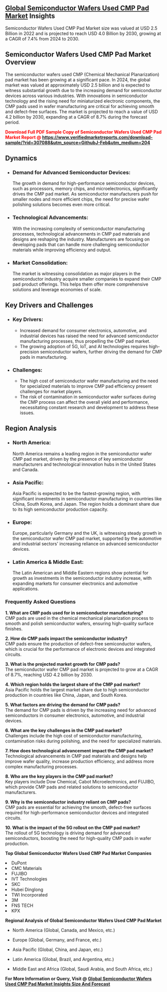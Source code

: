 <h2><a href="https://www.verifiedmarketreports.com/download-sample/?rid=307088&amp;utm_source=GithubJ&amp;utm_medium=204" target="_blank">Global Semiconductor Wafers Used CMP Pad Market</a> Insights</h2><p>Semiconductor Wafers Used CMP Pad Market size was valued at USD 2.5 Billion in 2022 and is projected to reach USD 4.0 Billion by 2030, growing at a CAGR of 7.4% from 2024 to 2030.</p><p><h2>Semiconductor Wafers Used CMP Pad Market Overview</h2> <p>The semiconductor wafers used CMP (Chemical Mechanical Planarization) pad market has been growing at a significant pace. In 2024, the global market was valued at approximately USD 2.5 billion and is expected to witness substantial growth due to the increasing demand for semiconductor devices across various industries. With innovations in semiconductor technology and the rising need for miniaturized electronic components, the CMP pads used in wafer manufacturing are critical for achieving smooth and defect-free surfaces. The market is projected to reach a value of USD 4.2 billion by 2030, expanding at a CAGR of 8.7% during the forecast period.</p> <p><b><p><span class=""><span style="color: #ff0000;"><strong>Download Full PDF Sample Copy of Semiconductor Wafers Used CMP Pad Market Report</strong> @ </span><a href="https://www.verifiedmarketreports.com/download-sample/?rid=307088&amp;utm_source=GithubJ-Feb&amp;utm_medium=204" target="_blank">https://www.verifiedmarketreports.com/download-sample/?rid=307088&amp;utm_source=GithubJ-Feb&amp;utm_medium=204</a></span></p></b></p> <h2>Dynamics</h2> <ul> <li><h3>Demand for Advanced Semiconductor Devices:</h3> The growth in demand for high-performance semiconductor devices, such as processors, memory chips, and microelectronics, significantly drives the CMP pad market. As semiconductor manufacturers push for smaller nodes and more efficient chips, the need for precise wafer polishing solutions becomes even more critical.</li> <li><h3>Technological Advancements:</h3> With the increasing complexity of semiconductor manufacturing processes, technological advancements in CMP pad materials and designs are reshaping the industry. Manufacturers are focusing on developing pads that can handle more challenging semiconductor materials while improving efficiency and output.</li> <li><h3>Market Consolidation:</h3> The market is witnessing consolidation as major players in the semiconductor industry acquire smaller companies to expand their CMP pad product offerings. This helps them offer more comprehensive solutions and leverage economies of scale.</li> </ul> <h2>Key Drivers and Challenges</h2> <ul> <li><h3>Key Drivers:</h3> <ul> <li>Increased demand for consumer electronics, automotive, and industrial devices has raised the need for advanced semiconductor manufacturing processes, thus propelling the CMP pad market.</li> <li>The growing adoption of 5G, IoT, and AI technologies requires high-precision semiconductor wafers, further driving the demand for CMP pads in manufacturing.</li> </ul> </li> <li><h3>Challenges:</h3> <ul> <li>The high cost of semiconductor wafer manufacturing and the need for specialized materials to improve CMP pad efficiency present challenges for market players.</li> <li>The risk of contamination in semiconductor wafer surfaces during the CMP process can affect the overall yield and performance, necessitating constant research and development to address these issues.</li> </ul> </li> </ul> <h2>Region Analysis</h2> <ul> <li><h3>North America:</h3> North America remains a leading region in the semiconductor wafer CMP pad market, driven by the presence of key semiconductor manufacturers and technological innovation hubs in the United States and Canada.</li> <li><h3>Asia Pacific:</h3> Asia Pacific is expected to be the fastest-growing region, with significant investments in semiconductor manufacturing in countries like China, South Korea, and Japan. The region holds a dominant share due to its high semiconductor production capacity.</li> <li><h3>Europe:</h3> Europe, particularly Germany and the UK, is witnessing steady growth in the semiconductor wafer CMP pad market, supported by the automotive and industrial sectors' increasing reliance on advanced semiconductor devices.</li> <li><h3>Latin America & Middle East:</h3> The Latin American and Middle Eastern regions show potential for growth as investments in the semiconductor industry increase, with expanding markets for consumer electronics and automotive applications.</li> </ul> <h3>Frequently Asked Questions</h3> <p><b>1. What are CMP pads used for in semiconductor manufacturing?</b><br>CMP pads are used in the chemical mechanical planarization process to smooth and polish semiconductor wafers, ensuring high-quality surface finishes.</p> <p><b>2. How do CMP pads impact the semiconductor industry?</b><br>CMP pads ensure the production of defect-free semiconductor wafers, which is crucial for the performance of electronic devices and integrated circuits.</p> <p><b>3. What is the projected market growth for CMP pads?</b><br>The semiconductor wafer CMP pad market is projected to grow at a CAGR of 8.7%, reaching USD 4.2 billion by 2030.</p> <p><b>4. Which region holds the largest share of the CMP pad market?</b><br>Asia Pacific holds the largest market share due to high semiconductor production in countries like China, Japan, and South Korea.</p> <p><b>5. What factors are driving the demand for CMP pads?</b><br>The demand for CMP pads is driven by the increasing need for advanced semiconductors in consumer electronics, automotive, and industrial devices.</p> <p><b>6. What are the key challenges in the CMP pad market?</b><br>Challenges include the high cost of semiconductor manufacturing, contamination risks during polishing, and the need for specialized materials.</p> <p><b>7. How does technological advancement impact the CMP pad market?</b><br>Technological advancements in CMP pad materials and designs help improve wafer quality, increase production efficiency, and address more complex manufacturing processes.</p> <p><b>8. Who are the key players in the CMP pad market?</b><br>Key players include Dow Chemical, Cabot Microelectronics, and FUJIBO, which provide CMP pads and related solutions to semiconductor manufacturers.</p> <p><b>9. Why is the semiconductor industry reliant on CMP pads?</b><br>CMP pads are essential for achieving the smooth, defect-free surfaces required for high-performance semiconductor devices and integrated circuits.</p> <p><b>10. What is the impact of the 5G rollout on the CMP pad market?</b><br>The rollout of 5G technology is driving demand for advanced semiconductors, boosting the need for high-quality CMP pads in wafer production.</p> </p><p><strong>Top Global Semiconductor Wafers Used CMP Pad Market Companies</strong></p><div data-test-id=""><p><li>DuPont</li><li> CMC Materials</li><li> FUJIBO</li><li> IVT Technologies</li><li> SKC</li><li> Hubei Dinglong</li><li> TWI Incorporated</li><li> 3M</li><li> FNS TECH</li><li> KPX</li></p><div><strong>Regional Analysis of&nbsp;Global Semiconductor Wafers Used CMP Pad Market</strong></div><ul><li dir="ltr"><p dir="ltr">North America&nbsp;(Global, Canada, and Mexico, etc.)</p></li><li dir="ltr"><p dir="ltr">Europe (Global, Germany, and France, etc.)</p></li><li dir="ltr"><p dir="ltr">Asia Pacific&nbsp;(Global, China, and Japan, etc.)</p></li><li dir="ltr"><p dir="ltr">Latin America&nbsp;(Global, Brazil, and Argentina, etc.)</p></li><li dir="ltr">Middle East and Africa&nbsp;(Global, Saudi Arabia, and South Africa, etc.)</li></ul><p><strong>For More Information or Query, Visit @&nbsp;</strong><strong><a href="https://www.verifiedmarketreports.com/product/semiconductor-wafers-used-cmp-pad-market/?utm_source=GithubJ&amp;utm_medium=204" target="_blank">Global Semiconductor Wafers Used CMP Pad Market Insights Size And Forecast</a></strong></p></div>
